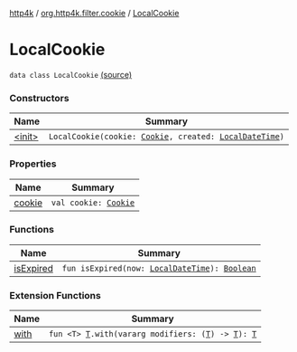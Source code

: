[http4k](../../index.md) / [org.http4k.filter.cookie](../index.md) / [LocalCookie](./index.md)

# LocalCookie

`data class LocalCookie` [(source)](https://github.com/http4k/http4k/blob/master/http4k-core/src/main/kotlin/org/http4k/filter/cookie/clientCookies.kt#L9)

### Constructors

| Name | Summary |
|---|---|
| [&lt;init&gt;](-init-.md) | `LocalCookie(cookie: `[`Cookie`](../../org.http4k.core.cookie/-cookie/index.md)`, created: `[`LocalDateTime`](https://docs.oracle.com/javase/9/docs/api/java/time/LocalDateTime.html)`)` |

### Properties

| Name | Summary |
|---|---|
| [cookie](cookie.md) | `val cookie: `[`Cookie`](../../org.http4k.core.cookie/-cookie/index.md) |

### Functions

| Name | Summary |
|---|---|
| [isExpired](is-expired.md) | `fun isExpired(now: `[`LocalDateTime`](https://docs.oracle.com/javase/9/docs/api/java/time/LocalDateTime.html)`): `[`Boolean`](https://kotlinlang.org/api/latest/jvm/stdlib/kotlin/-boolean/index.html) |

### Extension Functions

| Name | Summary |
|---|---|
| [with](../../org.http4k.core/with.md) | `fun <T> `[`T`](../../org.http4k.core/with.md#T)`.with(vararg modifiers: (`[`T`](../../org.http4k.core/with.md#T)`) -> `[`T`](../../org.http4k.core/with.md#T)`): `[`T`](../../org.http4k.core/with.md#T) |
